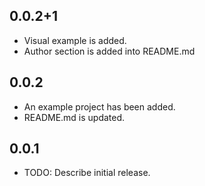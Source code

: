 ## 0.0.2+1

- Visual example is added.
- Author section is added into README.md

## 0.0.2

- An example project has been added.
- README.md is updated.

## 0.0.1

- TODO: Describe initial release.
